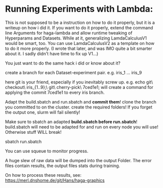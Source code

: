 # Running Experiments with Lambda:
This is not supposed to be a instruction on how to do it properly, but it is a writeup on how i did it.
If you want to do it properly, extend the command line Arguments for haga-lambda and allow runtime tweaking of Hyperparams and Datasets. While at it, generalizing LamdaCalculusV1 would be smart, too. You can use LamdaCalculusV2 as a template on how to do it more properly. (I wrote that later, and was IMO quite a bit smarter about it. I sadly didn't have time to fix up V1...)

You just want to do the same hack i did or know about it?

create a branch for each Dataset-experiment pair. e.g. iris_1 ... iris_9

here git is your friend, especially if you inevitably screw up.
e.g. echo git\ checkout\ iris_{1..9}\;\ git\ cherry-pick\ 7ced1e1\; will create a command for applying the commit 7ced1e1 to every iris branch.

Adapt the build.sbatch and run.sbatch and **commit them**!
clone the branch you committed to on the cluster.
create the required folders! If you forget the output one, slurm will fail silently!

Make sure to sbatch an adapted **build.sbatch before run.sbatch**!
build.sbatch will need to be adapted for and run on every node you will use!
Otherwise stuff WILL break!

sbatch run.sbatch

You can use squeue to monitor progress.

A huge slew of raw data will be dumped into the output Folder. The error files contain results, the output files stats during training.

On how to process these results, see: https://merl.dnshome.de/git/Hans/haga-graphics

